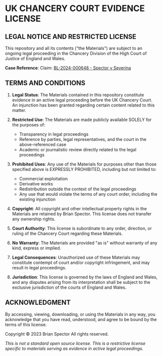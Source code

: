 # UK CHANCERY COURT EVIDENCE LICENSE

## LEGAL NOTICE AND RESTRICTED LICENSE

This repository and all its contents ("the Materials") are subject to an ongoing legal proceeding in the Chancery Division of the High Court of Justice of England and Wales.

**Case Reference**: Claim: [BL-2024-000648 - Spector v Severina](https://caseboard.io/cases/6fd96e80-87c5-4a66-bfe8-78dc585f4d25)

## TERMS AND CONDITIONS

1. **Legal Status**: The Materials contained in this repository constitute evidence in an active legal proceeding before the UK Chancery Court. An injunction has been granted regarding certain content related to this matter.

2. **Restricted Use**: The Materials are made publicly available SOLELY for the purposes of:
   - Transparency in legal proceedings
   - Reference by parties, legal representatives, and the court in the above-referenced case
   - Academic or journalistic review directly related to the legal proceedings

3. **Prohibited Uses**: Any use of the Materials for purposes other than those specified above is EXPRESSLY PROHIBITED, including but not limited to:
   - Commercial exploitation
   - Derivative works
   - Redistribution outside the context of the legal proceedings
   - Any use that would violate the terms of any court order, including the existing injunction

4. **Copyright**: All copyright and other intellectual property rights in the Materials are retained by Brian Spector. This license does not transfer any ownership rights.

5. **Court Authority**: This license is subordinate to any order, direction, or ruling of the Chancery Court regarding these Materials.

6. **No Warranty**: The Materials are provided "as is" without warranty of any kind, express or implied.

7. **Legal Consequences**: Unauthorized use of these Materials may constitute contempt of court and/or copyright infringement, and may result in legal proceedings.

8. **Jurisdiction**: This license is governed by the laws of England and Wales, and any disputes arising from its interpretation shall be subject to the exclusive jurisdiction of the courts of England and Wales.

## ACKNOWLEDGMENT

By accessing, viewing, downloading, or using the Materials in any way, you acknowledge that you have read, understood, and agree to be bound by the terms of this license.

Copyright © 2023 Brian Spector
All rights reserved.

_This is not a standard open source license. This is a restrictive license specific to materials serving as evidence in active legal proceedings._
